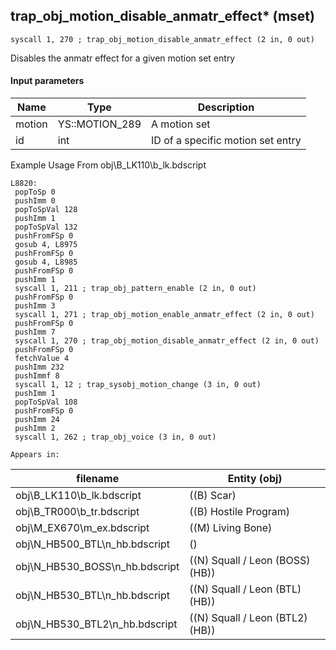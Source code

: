 ## trap_obj_motion_disable_anmatr_effect* (mset)

`syscall 1, 270 ; trap_obj_motion_disable_anmatr_effect (2 in, 0 out)`

Disables the anmatr effect for a given motion set entry

#### Input parameters
| Name | Type | Description
|------|------|------------
| motion   | YS::MOTION_289   | A motion set
| id   | int   | ID of a specific motion set entry


Example Usage From obj\B_LK110\b_lk.bdscript
```plaintext
L8820:
 popToSp 0
 pushImm 0
 popToSpVal 128
 pushImm 1
 popToSpVal 132
 pushFromFSp 0
 gosub 4, L8975
 pushFromFSp 0
 gosub 4, L8985
 pushFromFSp 0
 pushImm 1
 syscall 1, 211 ; trap_obj_pattern_enable (2 in, 0 out)
 pushFromFSp 0
 pushImm 3
 syscall 1, 271 ; trap_obj_motion_enable_anmatr_effect (2 in, 0 out)
 pushFromFSp 0
 pushImm 7
 syscall 1, 270 ; trap_obj_motion_disable_anmatr_effect (2 in, 0 out)
 pushFromFSp 0
 fetchValue 4
 pushImm 232
 pushImmf 8
 syscall 1, 12 ; trap_sysobj_motion_change (3 in, 0 out)
 pushImm 1
 popToSpVal 108
 pushFromFSp 0
 pushImm 24
 pushImm 2
 syscall 1, 262 ; trap_obj_voice (3 in, 0 out)
```





	Appears in:
| filename | Entity (obj)
|----------|-------------
| obj\B_LK110\b_lk.bdscript       | ((B) Scar)          
| obj\B_TR000\b_tr.bdscript       | ((B) Hostile Program)          
| obj\M_EX670\m_ex.bdscript       | ((M) Living Bone)          
| obj\N_HB500_BTL\n_hb.bdscript       | ()          
| obj\N_HB530_BOSS\n_hb.bdscript       | ((N) Squall / Leon (BOSS) (HB))          
| obj\N_HB530_BTL\n_hb.bdscript       | ((N) Squall / Leon (BTL) (HB))          
| obj\N_HB530_BTL2\n_hb.bdscript       | ((N) Squall / Leon (BTL2) (HB))          



